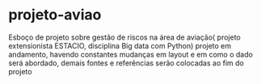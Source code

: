 # projeto-aviao
Esboço de projeto sobre gestão de riscos na área de aviação( projeto extensionista ESTACIO, disciplina Big data com Python)
projeto em andamento, havendo constantes mudanças em layout e em como o dado será abordado, demais fontes e referências serão colocadas ao fim do projeto
